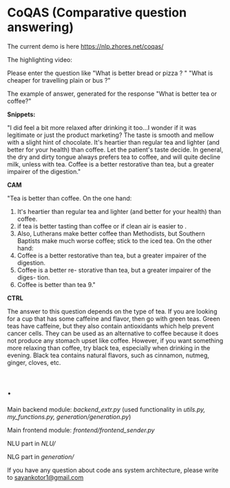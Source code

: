 # CoQAS (Comparative question answering)

The current demo is here https://nlp.zhores.net/coqas/

The highlighting video: 

Please enter the question like "What is better bread or pizza ? " "What is cheaper for travelling plain or bus ?"

The example of answer, generated for the response "What is better tea or coffee?" 

**Snippets:**

"I did feel a bit more relaxed after drinking it too...I wonder if it was legitimate or just the product marketing? The taste is smooth and mellow with a slight hint of chocolate. It's heartier than regular tea and lighter (and better for your health) than coffee. Let the patient's taste decide. In general, the dry and dirty tongue always prefers tea to coffee, and will quite decline milk, unless with tea. Coffee is a better restorative than tea, but a greater impairer of the digestion."

**CAM**

"Tea is better than coffee. 
On the one hand: 
1) It's heartier than regular tea and lighter (and better for your health) than coffee. 
2) if tea is better tasting than coffee or if clean air is easier to . 
3) Also, Lutherans make better coffee than Methodists, but Southern Baptists make much worse coffee; stick to the iced tea. 
On the other hand: 
1) Coffee is a better restorative than tea, but a greater impairer of the digestion. 
2) Coffee is a better re- storative than tea, but a greater impairer of the diges- tion. 
3) Coffee is better than tea 9."

**CTRL**

The answer to this question depends on the type of tea. If you are looking for a cup that has some caffeine and flavor, then go with green teas. Green teas have caffeine, but they also contain antioxidants which help prevent cancer cells. They can be used as an alternative to coffee because it does not produce any stomach upset like coffee. However, if you want something more relaxing than coffee, try black tea, especially when drinking in the evening. Black tea contains natural flavors, such as cinnamon, nutmeg, ginger, cloves, etc.


# .

Main backend module: *backend_extr.py* (used functionality in *utils.py, my_functions.py, generation/generation.py*)

Main frontend module: *frontend/frontend_sender.py*

NLU part in *NLU/*

NLG part in *generation/*

If you have any question about code ans system architecture, please write to sayankotor1@gmail.com
